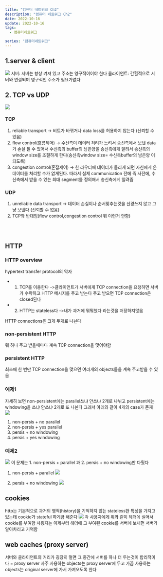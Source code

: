 ```yaml
---
title: "컴퓨터 네트워크 Ch2"
description: "컴퓨터 네트워크 Ch2"
date: 2022-10-16
update: 2022-10-16
tags:
  - 컴퓨터네트워크

series: "컴퓨터네트워크"
---
```


## 1.server & client
![](https://velog.velcdn.com/images/97gkswn/post/ea20593d-8c88-4409-b787-51a9222231b8/image.png)
서버: 서버는 항상 켜져 있고 주소는 영구적이어야 한다 
클라이언트: 간헐적으로 서버와 연결되며 영구적인 주소가 필요가없다

## 2. TCP vs UDP
![](https://velog.velcdn.com/images/97gkswn/post/0c173ae2-fc70-4223-a007-1da4fd212cb2/image.png)
### TCP
1. reliable transport -> 비트가 바뀌거나 data loss를 허용하지 않는다 (신뢰할 수 있음)
2. flow control(흐름제어) -> 수신측이 데이터 처리가 느려서 송신측에서 보낸 data가 손실 될 수 있어서 수신측의 buffer의 남은양을 송신측에게 알려서 송신측의 window size를 조절하게 한다(송신측window size= 수신측buffer의 남은양 이 되도록)
3. congestion control(혼잡제어) -> 한 라우터에 데이터가 몰리게 되면 자신에게 온 데이터를 처리할 수가 없게된다. 따라서  실제 communication 전에 즉 사전에, 수신측에서 받을 수 있는 최대 segment를 정의해서 송신측에게 알려줌
### UDP
1. unreliable data transport -> 데이터 손실이나 순서맞추는것을 신경쓰지 않고 그냥 보낸다 (신뢰할 수 없음)
2. TCP와 반대임(flow control,congestion control 뭐 이런거 안함)
<br>
<br>

## HTTP
### HTTP overview
hypertext transfer protocol의 약자
- 1. TCP를 이용한다
->클라이언트가 서버에게 TCP connection을 요청하면 서버가 수락하고 HTTP 메시지를 주고 받는다
주고 받으면 TCP connection은 closed된다
- 2. HTTP는 stateless다 
->내가 과거에 뭐뭐했다 라는것을 저장하지않음

HTTP connections은 크게 두개로 나뉜다
### non-persistent HTTP
뭐 하나 주고 받을때마다 계속 TCP connection을 맺어야함


### persistent HTTP
최초에 한 번만 TCP connection을 맺으면 여러개의 objects들을 계속 주고받을 수 있음

### 예제1
자세히 보면 non-persistent에는 parallel쓰냐 안쓰냐 2개로 나뉘고
persistent에는 windowing을 쓰냐 안쓰냐 2개로 또 나뉜다
그래서 아래와 같이 4개의 case가 존재
![](https://velog.velcdn.com/images/97gkswn/post/be953ea8-9c0c-4550-b6b0-cef2e3dfbfea/image.png)
1. non-persis + no parallel
2. non-persis + yes parallel
3. persis + no windowing
4. persis + yes windowing

### 예제2
![](https://velog.velcdn.com/images/97gkswn/post/dec295c2-ba6e-4379-99be-e0393548772f/image.png)
이 문제는 1. non-persis + parallel 과 2. persis + no windowing만 다뤘다

1. non-persis + parallel
![](https://velog.velcdn.com/images/97gkswn/post/71f13faf-fff8-45a1-8520-7d31fd743c12/image.png)

2. persis + no windowing
![](https://velog.velcdn.com/images/97gkswn/post/2108e6da-6c3a-4415-9244-d579c659d555/image.png)

## cookies
http는 기본적으로 과거의 행적(history)을 기억하지 않는 stateless한 특성을 가지고 있는데 cookie가 stateful 하게끔 해준다
![](https://velog.velcdn.com/images/97gkswn/post/95744817-66b9-40d1-b0dd-87674f0e408f/image.png)
각 사용자에게  위와 같이 헤더에 실어서 cookie를 부여함
사용자는 이제부터 헤더에 그 부여된 cookie를 서버에 보내면 서버가 알아차리고 기억함
## web caches (proxy server)
서버와 클라이언트의 거리가 굉장히 멀면 그 중간에 서버를 하나 더 두는것이 합리적이다 = proxy server 
자주 사용하는 objects는 proxy server에 두고 가끔 사용하는 objects는 original server에 가서 가져오도록 한다

